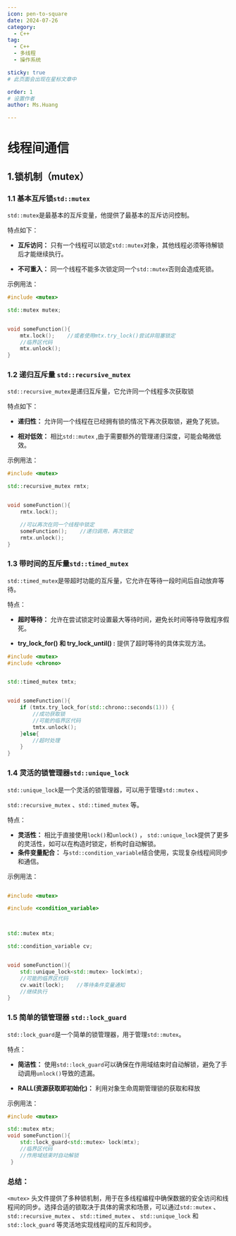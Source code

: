 ```yaml
---
icon: pen-to-square
date: 2024-07-26
category:
  - C++
tag:
  - C++
  - 多线程
  - 操作系统

sticky: true
# 此页面会出现在星标文章中

order: 1
# 设置作者
author: Ms.Huang

---
```


# 线程间通信





## 1.锁机制（mutex）

### 1.1 基本互斥锁`std::mutex`

`std::mutex`是最基本的互斥变量，他提供了最基本的互斥访问控制。

特点如下：

* **互斥访问：** 只有一个线程可以锁定`std::mutex`对象，其他线程必须等待解锁后才能继续执行。

* **不可重入：** 同一个线程不能多次锁定同一个`std::mutex`否则会造成死锁。

示例用法：

```cpp
#include <mutex>

std::mutex mutex;


void someFunction(){
    mtx.lock();    //或者使用mtx.try_lock()尝试非阻塞锁定
    //临界区代码
    mtx.unlock();
}
```





### 1.2 递归互斥量 `std::recursive_mutex`

`std::recursive_mutex`是递归互斥量，它允许同一个线程多次获取锁

特点如下：

* **递归性：** 允许同一个线程在已经拥有锁的情况下再次获取锁，避免了死锁。

* **相对低效：** 相比`std::mutex` ,由于需要额外的管理递归深度，可能会略微低效。

示例用法：

```cpp
#include <mutex>

std::recursive_mutex rmtx;


void someFunction(){
    rmtx.lock();

    //可以再次在同一个线程中锁定
    someFunction();    //递归调用，再次锁定
    rmtx.unlock();
}
```



### 1.3 带时间的互斥量`std::timed_mutex`

`std::timed_mutex`是带超时功能的互斥量，它允许在等待一段时间后自动放弃等待。

特点：

* **超时等待：** 允许在尝试锁定时设置最大等待时间，避免长时间等待导致程序假死。

* **try_lock_for() 和 try_lock_until() :** 提供了超时等待的具体实现方法。

```cpp
#include <mutex>
#include <chrono>


std::timed_mutex tmtx;


void someFunction(){
    if (tmtx.try_lock_for(std::chrono::seconds(1))) {
        //成功获取锁
        //可能的临界区代码
        tmtx.unlock();
    }else{
        //超时处理    
    }
}
```





### 1.4 灵活的锁管理器`std::unique_lock`

`std::unique_lock`是一个灵活的锁管理器，可以用于管理`std::mutex` 、

`std::recursive_mutex` 、`std::timed_mutex` 等。

特点：

* **灵活性：** 相比于直接使用`lock()`和`unlock()` ， `std::unique_lock`提供了更多的灵活性，如可以在构造时锁定，析构时自动解锁。
* **条件变量配合：** 与`std::condition_variable`结合使用，实现复杂线程间同步和通信。

示例用法：

```cpp

#include <mutex>

#include <condition_variable>



std::mutex mtx;

std::condition_variable cv;


void someFunction(){
    std::unique_lock<std::mutex> lock(mtx);
    //可能的临界区代码
    cv.wait(lock);    //等待条件变量通知
    //继续执行
}
```



### 1.5 简单的锁管理器 `std::lock_guard`

`std::lock_guard`是一个简单的锁管理器，用于管理`std::mutex`。

特点：

* **简洁性：** 使用`std::lock_guard`可以确保在作用域结束时自动解锁，避免了手动调用`unlock()`导致的遗漏。

* **RALL(资源获取即初始化)：** 利用对象生命周期管理锁的获取和释放

示例用法：

```cpp
#include <mutex>

std::mutex mtx;
void someFunction(){
    std::lock_guard<std::mutex> lock(mtx);
    //临界区代码
    //作用域结束时自动解锁
 }
```



### 总结：

`<mutex>` 头文件提供了多种锁机制，用于在多线程编程中确保数据的安全访问和线程间的同步。选择合适的锁取决于具体的需求和场景，可以通过`std::mutex`  、 `std::recursive_mutex`  、 `std::timed_mutex`  、 `std::unique_lock` 和 `std::lock_guard` 等灵活地实现线程间的互斥和同步。


